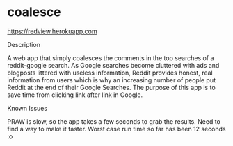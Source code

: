 # coalesce
https://redview.herokuapp.com

Description

A web app that simply coalesces the comments in the top searches of a reddit-google search. As Google searches become cluttered with ads and blogposts littered with useless information, Reddit provides honest, real information from users which is why an increasing number of people put Reddit at the end of their Google Searches. The purpose of this app is to save time from clicking link after link in Google.

Known Issues

PRAW is slow, so the app takes a few seconds to grab the results. Need to find a way to make it faster. Worst case run time so far has been 12 seconds :o
